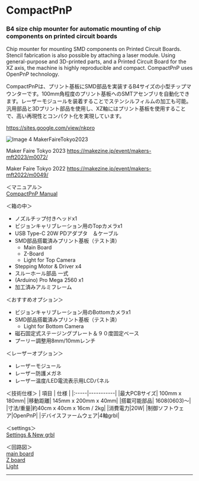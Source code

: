 # CompactPnP
### B4 size chip mounter for automatic mounting of chip components on printed circuit boards

Chip mounter for mounting SMD components on Printed Circuit Boards. Stencil fabrication is also possible by attaching a laser module. Using general-purpose and 3D-printed parts, and a Printed Circuit Board for the XZ axis, the machine is highly reproducible and compact. CompactPnP uses OpenPnP technology.    

CompactPnPは、プリント基板にSMD部品を実装するB4サイズの小型チップマウンターです。100mm角程度のプリント基板へのSMTアセンブリを自動化できます。レーザーモジュールを装着することでステンシルフィルムの加工も可能。汎用部品と3Dプリント部品を使用し、XZ軸にはプリント基板を使用することで、高い再現性とコンパクト化を実現しています。

https://sites.google.com/view/nkpro

![Image 4 MakerFaireTokyo2023](https://makezine.jp/event/wp-content/uploads/sites/2/2023/08/CSO2OHAg.jpg)

Maker Faire Tokyo 2023
 https://makezine.jp/event/makers-mft2023/m0072/

Maker Faire Tokyo 2022
 https://makezine.jp/event/makers-mft2022/m0049/

＜マニュアル＞  
[CompactPnP Manual](manual/CPnP_manual.pdf)  

＜箱の中＞  
* ノズルチップ付きヘッドx1
* ビジョンキャリブレーション用のTopカメラx1
* USB Type-C 20W PDアダプタ　＆ケーブル
* SMD部品搭載済みプリント基板（テスト済）
  * Main Board
  * Z-Board
  * Light for Top Camera
* Stepping Motor & Driver x4
* スルーホール部品 一式
* (Arduino) Pro Mega 2560 x1
* 加工済みアルミフレーム
  
＜おすすめオプション＞
* ビジョンキャリブレーション用のBottomカメラx1
* SMD部品搭載済みプリント基板（テスト済）
  * Light for Bottom Camera
* 磁石固定式ステージングプレート＆９０度固定ベース
* プーリー調整用8mm/10mmレンチ
  
＜レーザーオプション＞
* レーザーモジュール
* レーザー防護メガネ
* レーザー温度/LED電流表示用LCDパネル
  
＜技術仕様＞
| 項目 | 仕様 |
|:-----|-----------|
|最大PCBサイズ| 100mm x 180mm|
|移動距離| 145mm x 200mm x 40mm|
|搭載可能部品| 1608(0603)〜|
|寸法/重量|約40cm x 40cm x 16cm / 2kg|
|消費電力|20W|
|制御ソフトウェア|OpenPnP|
|デバイスファームウェア|4軸grbl|
  
＜settings＞  
[Settings & New grbl](setting)


＜回路図＞  
[main board](schematics/ArduinoMegaCNC.pdf)  
[Z board](schematics/zaxis_rev05.pdf)  
[Light](schematics/CamLight.pdf)  

---
